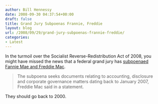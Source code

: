 ```yaml
---
author: Bill Hennessy
date: 2008-09-30 04:37:54+00:00
draft: false
title: Grand Jury Subpoenas Frannie, Freddie
layout: blog
url: /2008/09/29/grand-jury-subpoenas-frannie-freddie/
categories:
- Latest
---
```


In the turmoil over the Socialist Reverse-Redistribution Act of 2008, you might have missed the news that a federal grand jury has [subpoenaed Fannie Mae and Freddie Mac](https://online.wsj.com/article/SB122269595583785669.html?mod=testMod#printMode).


> The subpoena seeks documents relating to accounting, disclosure and corporate governance matters dating back to January 2007, Freddie Mac said in a statement.


They should go back to 2000.
